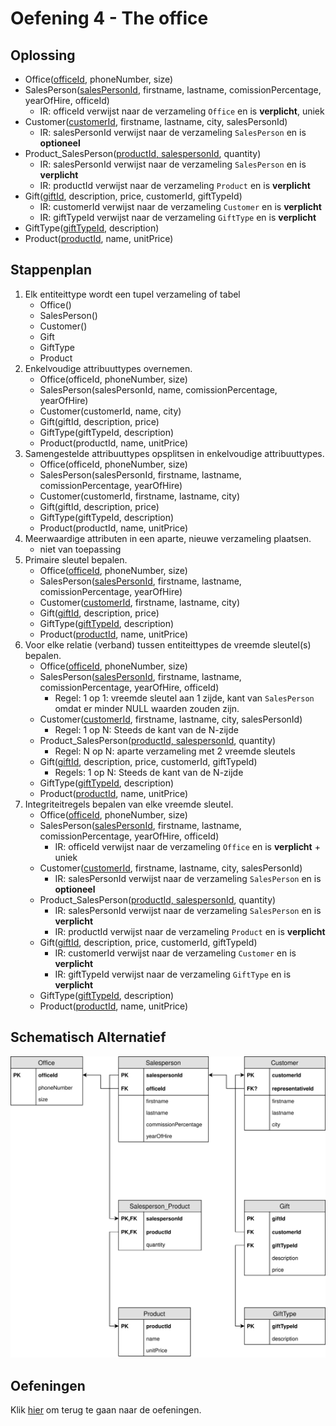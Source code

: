 # Oefening 4 - The office

## Oplossing
- Office(<ins>officeId</ins>, phoneNumber, size)
- SalesPerson(<ins>salesPersonId</ins>, firstname, lastname, comissionPercentage, yearOfHire, officeId)
    - IR: officeId verwijst naar de verzameling `Office` en is **verplicht**, uniek
- Customer(<ins>customerId</ins>, firstname, lastname, city, salesPersonId)
    - IR: salesPersonId verwijst naar de verzameling `SalesPerson` en is **optioneel**
- Product_SalesPerson(<ins>productId, salespersonId</ins>, quantity)
    - IR: salesPersonId verwijst naar de verzameling `SalesPerson` en is **verplicht**
    - IR: productId verwijst naar de verzameling `Product` en is **verplicht**
- Gift(<ins>giftId</ins>, description, price, customerId, giftTypeId)
    - IR: customerId verwijst naar de verzameling `Customer` en is **verplicht**
    - IR: giftTypeId verwijst naar de verzameling `GiftType` en is **verplicht**
- GiftType(<ins>giftTypeId</ins>, description)
- Product(<ins>productId</ins>, name, unitPrice)

## Stappenplan
1. Elk entiteittype wordt een tupel verzameling of tabel ​
    - Office()
    - SalesPerson()
    - Customer()
    - Gift
    - GiftType
    - Product
2. Enkelvoudige attribuuttypes overnemen.​
    - Office(officeId, phoneNumber, size)
    - SalesPerson(salesPersonId, name, comissionPercentage, yearOfHire)
    - Customer(customerId, name, city)
    - Gift(giftId, description, price)
    - GiftType(giftTypeId, description)
    - Product(productId, name, unitPrice)
3. Samengestelde attribuuttypes opsplitsen in enkelvoudige attribuuttypes.​
    - Office(officeId, phoneNumber, size)
    - SalesPerson(salesPersonId, firstname, lastname, comissionPercentage, yearOfHire)
    - Customer(customerId, firstname, lastname, city)
    - Gift(giftId, description, price)
    - GiftType(giftTypeId, description)
    - Product(productId, name, unitPrice)
4. Meerwaardige attributen in een aparte, nieuwe verzameling plaatsen.​
    - niet van toepassing
5. Primaire sleutel bepalen.​
    - Office(<ins>officeId</ins>, phoneNumber, size)
    - SalesPerson(<ins>salesPersonId</ins>, firstname, lastname, comissionPercentage, yearOfHire)
    - Customer(<ins>customerId</ins>, firstname, lastname, city)
    - Gift(<ins>giftId</ins>, description, price)
    - GiftType(<ins>giftTypeId</ins>, description)
    - Product(<ins>productId</ins>, name, unitPrice)
6. Voor elke relatie (verband) tussen entiteittypes de vreemde sleutel(s) bepalen.​
    - Office(<ins>officeId</ins>, phoneNumber, size)
    - SalesPerson(<ins>salesPersonId</ins>, firstname, lastname, comissionPercentage, yearOfHire, officeId)
        - Regel: 1 op 1: vreemde sleutel aan 1 zijde, kant van `SalesPerson` omdat er minder NULL waarden zouden zijn.
    - Customer(<ins>customerId</ins>, firstname, lastname, city, salesPersonId)
        - Regel: 1 op N: Steeds de kant van de N-zijde
    - Product_SalesPerson(<ins>productId, salespersonId</ins>, quantity)
        - Regel: N op N: aparte verzameling met 2 vreemde sleutels​
    - Gift(<ins>giftId</ins>, description, price, customerId, giftTypeId)
        - Regels: 1 op N: Steeds de kant van de N-zijde
    - GiftType(<ins>giftTypeId</ins>, description)
    - Product(<ins>productId</ins>, name, unitPrice)
7. Integriteitregels bepalen van elke vreemde sleutel.​
    - Office(<ins>officeId</ins>, phoneNumber, size)
    - SalesPerson(<ins>salesPersonId</ins>, firstname, lastname, comissionPercentage, yearOfHire, officeId)
        - IR: officeId verwijst naar de verzameling `Office` en is **verplicht** + uniek
    - Customer(<ins>customerId</ins>, firstname, lastname, city, salesPersonId)
        - IR: salesPersonId verwijst naar de verzameling `SalesPerson` en is **optioneel**
    - Product_SalesPerson(<ins>productId, salespersonId</ins>, quantity)
        - IR: salesPersonId verwijst naar de verzameling `SalesPerson` en is **verplicht**
        - IR: productId verwijst naar de verzameling `Product` en is **verplicht**
    - Gift(<ins>giftId</ins>, description, price, customerId, giftTypeId)
        - IR: customerId verwijst naar de verzameling `Customer` en is **verplicht**
        - IR: giftTypeId verwijst naar de verzameling `GiftType` en is **verplicht**
    - GiftType(<ins>giftTypeId</ins>, description)
    - Product(<ins>productId</ins>, name, unitPrice)

## Schematisch Alternatief
<img src="./exercise-4.svg">

## Oefeningen
Klik [hier](../exercises.md) om terug te gaan naar de oefeningen.
